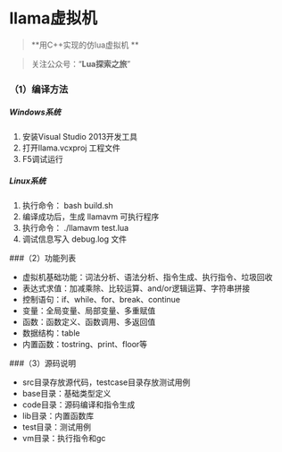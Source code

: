 # llama虚拟机
> **用C++实现的仿lua虚拟机 **

> 关注公众号：“**Lua探索之旅**”


### （1）编译方法
##### Windows系统
1. 安装Visual Studio 2013开发工具
2. 打开llama.vcxproj 工程文件
3. F5调试运行

##### Linux系统
1. 执行命令： bash build.sh
2. 编译成功后，生成 llamavm 可执行程序
3. 执行命令： ./llamavm test.lua
4. 调试信息写入 debug.log 文件

###（2）功能列表
- 虚拟机基础功能：词法分析、语法分析、指令生成、执行指令、垃圾回收
- 表达式求值：加减乘除、比较运算、and/or逻辑运算、字符串拼接
- 控制语句：if、while、for、break、continue
- 变量：全局变量、局部变量、多重赋值
- 函数：函数定义、函数调用、多返回值
- 数据结构：table
- 内置函数：tostring、print、floor等

###（3）源码说明
- src目录存放源代码，testcase目录存放测试用例
- base目录：基础类型定义
- code目录：源码编译和指令生成
- lib目录：内置函数库
- test目录：测试用例
- vm目录：执行指令和gc

